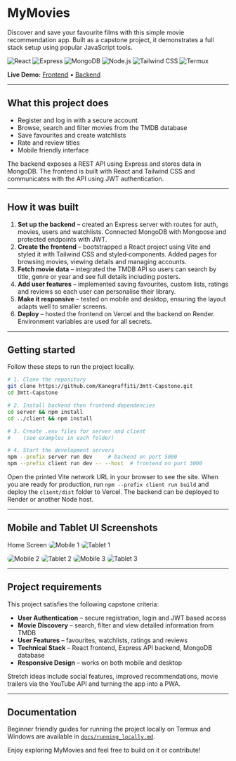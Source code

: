 # MyMovies

Discover and save your favourite films with this simple movie recommendation app. Built as a capstone project, it demonstrates a full stack setup using popular JavaScript tools.

![React](https://img.shields.io/badge/React-20232a?style=for-the-badge&logo=react)
![Express](https://img.shields.io/badge/Express-000000?style=for-the-badge&logo=express)
![MongoDB](https://img.shields.io/badge/MongoDB-4ea94b?style=for-the-badge&logo=mongodb)
![Node.js](https://img.shields.io/badge/Node.js-339933?style=for-the-badge&logo=nodedotjs)
![Tailwind CSS](https://img.shields.io/badge/Tailwind%20CSS-38b2ac?style=for-the-badge&logo=tailwind-css)
![Termux](https://img.shields.io/badge/Termux-black?style=for-the-badge&logo=termux)

**Live Demo:** [Frontend](https://3mtt-capstone-one.vercel.app) • [Backend](https://threemtt-capstone.onrender.com)

---

## What this project does

* Register and log in with a secure account
* Browse, search and filter movies from the TMDB database
* Save favourites and create watchlists
* Rate and review titles
* Mobile friendly interface

The backend exposes a REST API using Express and stores data in MongoDB. The frontend is built with React and Tailwind CSS and communicates with the API using JWT authentication.

---

## How it was built

1. **Set up the backend** – created an Express server with routes for auth, movies, users and watchlists. Connected MongoDB with Mongoose and protected endpoints with JWT.
2. **Create the frontend** – bootstrapped a React project using Vite and styled it with Tailwind CSS and styled‑components. Added pages for browsing movies, viewing details and managing accounts.
3. **Fetch movie data** – integrated the TMDB API so users can search by title, genre or year and see full details including posters.
4. **Add user features** – implemented saving favourites, custom lists, ratings and reviews so each user can personalise their library.
5. **Make it responsive** – tested on mobile and desktop, ensuring the layout adapts well to smaller screens.
6. **Deploy** – hosted the frontend on Vercel and the backend on Render. Environment variables are used for all secrets.

---

## Getting started

Follow these steps to run the project locally.

```bash
# 1. Clone the repository
git clone https://github.com/Kanegraffiti/3mtt-Capstone.git
cd 3mtt-Capstone

# 2. Install backend then frontend dependencies
cd server && npm install
cd ../client && npm install

# 3. Create .env files for server and client
#    (see examples in each folder)

# 4. Start the development servers
npm --prefix server run dev     # backend on port 5000
npm --prefix client run dev -- --host  # frontend on port 3000
```

Open the printed Vite network URL in your browser to see the site. When you are ready for production, run `npm --prefix client run build` and deploy the `client/dist` folder to Vercel. The backend can be deployed to Render or another Node host.

---

## Mobile and Tablet UI Screenshots

Home Screen
<img src="docs/screenshots/home-mobile.png" alt="Mobile 1" style="border-radius: 12px;" />
<img src="docs/screenshots/home-tablet.jpg" alt="Tablet 1" style="border-radius: 12px;" />

<!-- Login Screen -->
<img src="docs/screenshots/movies-mobile.png" alt="Mobile 2" style="border-radius: 12px;" />
<img src="docs/screenshots/login-tablet.jpg" alt="Tablet 2" style="border-radius: 12px;" />

<!-- Movie Details -->
<img src="docs/screenshots/details-mobile.png" alt="Mobile 3" style="border-radius: 12px;" />
<img src="docs/screenshots/details-tablet.png" alt="Tablet 3" style="border-radius: 12px;" />

---

## Project requirements

This project satisfies the following capstone criteria:

- **User Authentication** – secure registration, login and JWT based access
- **Movie Discovery** – search, filter and view detailed information from TMDB
- **User Features** – favourites, watchlists, ratings and reviews
- **Technical Stack** – React frontend, Express API backend, MongoDB database
- **Responsive Design** – works on both mobile and desktop

Stretch ideas include social features, improved recommendations, movie trailers via the YouTube API and turning the app into a PWA.

---

## Documentation
Beginner friendly guides for running the project locally on Termux and Windows are available in [`docs/running_locally.md`](docs/running_locally.md).

Enjoy exploring MyMovies and feel free to build on it or contribute!
